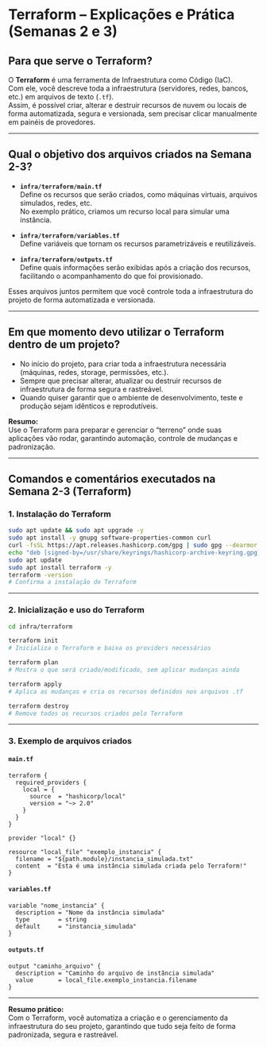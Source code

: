 # Terraform – Explicações e Prática (Semanas 2 e 3)

## Para que serve o Terraform?

O **Terraform** é uma ferramenta de Infraestrutura como Código (IaC).  
Com ele, você descreve toda a infraestrutura (servidores, redes, bancos, etc.) em arquivos de texto (`.tf`).  
Assim, é possível criar, alterar e destruir recursos de nuvem ou locais de forma automatizada, segura e versionada, sem precisar clicar manualmente em painéis de provedores.

---

## Qual o objetivo dos arquivos criados na Semana 2-3?

- **`infra/terraform/main.tf`**  
  Define os recursos que serão criados, como máquinas virtuais, arquivos simulados, redes, etc.  
  No exemplo prático, criamos um recurso local para simular uma instância.

- **`infra/terraform/variables.tf`**  
  Define variáveis que tornam os recursos parametrizáveis e reutilizáveis.

- **`infra/terraform/outputs.tf`**  
  Define quais informações serão exibidas após a criação dos recursos, facilitando o acompanhamento do que foi provisionado.

Esses arquivos juntos permitem que você controle toda a infraestrutura do projeto de forma automatizada e versionada.

---

## Em que momento devo utilizar o Terraform dentro de um projeto?

- No início do projeto, para criar toda a infraestrutura necessária (máquinas, redes, storage, permissões, etc.).
- Sempre que precisar alterar, atualizar ou destruir recursos de infraestrutura de forma segura e rastreável.
- Quando quiser garantir que o ambiente de desenvolvimento, teste e produção sejam idênticos e reprodutíveis.

**Resumo:**  
Use o Terraform para preparar e gerenciar o “terreno” onde suas aplicações vão rodar, garantindo automação, controle de mudanças e padronização.

---

## Comandos e comentários executados na Semana 2-3 (Terraform)

### 1. Instalação do Terraform

```bash
sudo apt update && sudo apt upgrade -y
sudo apt install -y gnupg software-properties-common curl
curl -fsSL https://apt.releases.hashicorp.com/gpg | sudo gpg --dearmor -o /usr/share/keyrings/hashicorp-archive-keyring.gpg
echo "deb [signed-by=/usr/share/keyrings/hashicorp-archive-keyring.gpg] https://apt.releases.hashicorp.com $(lsb_release -cs) main" | sudo tee /etc/apt/sources.list.d/hashicorp.list
sudo apt update
sudo apt install terraform -y
terraform -version
# Confirma a instalação do Terraform
```

---

### 2. Inicialização e uso do Terraform

```bash
cd infra/terraform

terraform init
# Inicializa o Terraform e baixa os providers necessários

terraform plan
# Mostra o que será criado/modificado, sem aplicar mudanças ainda

terraform apply
# Aplica as mudanças e cria os recursos definidos nos arquivos .tf

terraform destroy
# Remove todos os recursos criados pelo Terraform
```

---

### 3. Exemplo de arquivos criados

#### `main.tf`

```hcl
terraform {
  required_providers {
    local = {
      source  = "hashicorp/local"
      version = "~> 2.0"
    }
  }
}

provider "local" {}

resource "local_file" "exemplo_instancia" {
  filename = "${path.module}/instancia_simulada.txt"
  content  = "Esta é uma instância simulada criada pelo Terraform!"
}
```

#### `variables.tf`

```hcl
variable "nome_instancia" {
  description = "Nome da instância simulada"
  type        = string
  default     = "instancia_simulada"
}
```

#### `outputs.tf`

```hcl
output "caminho_arquivo" {
  description = "Caminho do arquivo de instância simulada"
  value       = local_file.exemplo_instancia.filename
}
```

---

**Resumo prático:**  
Com o Terraform, você automatiza a criação e o gerenciamento da infraestrutura do seu projeto, garantindo que tudo seja feito de forma padronizada, segura e rastreável.

